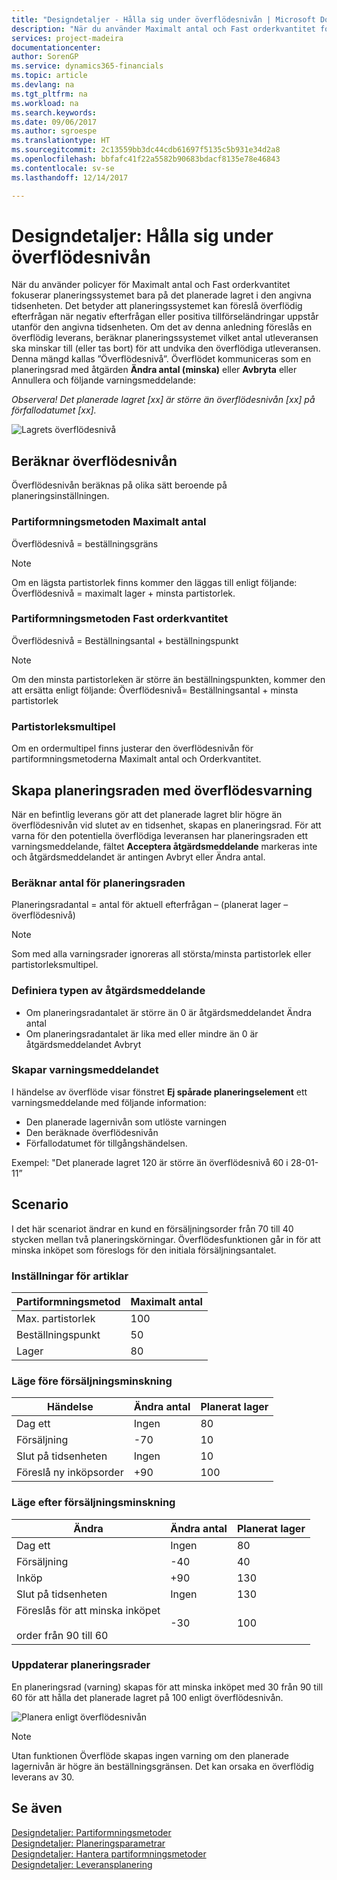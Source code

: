 ```yaml
---
title: "Designdetaljer - Hålla sig under överflödesnivån | Microsoft Docs"
description: "När du använder Maximalt antal och Fast orderkvantitet fokuserar planeringssystemet bara på det planerade lagret i den angivna tidsenheten. Det betyder att planeringssystemet kan föreslå överflödig efterfrågan när negativ efterfrågan eller positiva tillförseländringar uppstår utanför den angivna tidsenheten."
services: project-madeira
documentationcenter: 
author: SorenGP
ms.service: dynamics365-financials
ms.topic: article
ms.devlang: na
ms.tgt_pltfrm: na
ms.workload: na
ms.search.keywords: 
ms.date: 09/06/2017
ms.author: sgroespe
ms.translationtype: HT
ms.sourcegitcommit: 2c13559bb3dc44cdb61697f5135c5b931e34d2a8
ms.openlocfilehash: bbfafc41f22a5582b90683bdacf8135e78e46843
ms.contentlocale: sv-se
ms.lasthandoff: 12/14/2017

---
```

# <a name="design-details-staying-under-the-overflow-level"></a>Designdetaljer: Hålla sig under överflödesnivån
När du använder policyer för Maximalt antal och Fast orderkvantitet fokuserar planeringssystemet bara på det planerade lagret i den angivna tidsenheten. Det betyder att planeringssystemet kan föreslå överflödig efterfrågan när negativ efterfrågan eller positiva tillförseländringar uppstår utanför den angivna tidsenheten. Om det av denna anledning föreslås en överflödig leverans, beräknar planeringssystemet vilket antal utleveransen ska minskar till (eller tas bort) för att undvika den överflödiga utleveransen. Denna mängd kallas ”Överflödesnivå”. Överflödet kommuniceras som en planeringsrad med åtgärden **Ändra antal (minska)** eller **Avbryta** eller Annullera och följande varningsmeddelande:  

*Observera! Det planerade lagret [xx] är större än överflödesnivån [xx] på förfallodatumet [xx].*  

![Lagrets överflödesnivå](media/supplyplanning_2_overflow1_new.png "supplyplanning_2_overflow1_new")  

##  <a name="calculating-the-overflow-level"></a>Beräknar överflödesnivån  
Överflödesnivån beräknas på olika sätt beroende på planeringsinställningen.  

### <a name="maximum-qty-reordering-policy"></a>Partiformningsmetoden Maximalt antal  
Överflödesnivå = beställningsgräns  

> [!NOTE]  
>  Om en lägsta partistorlek finns kommer den läggas till enligt följande: Överflödesnivå = maximalt lager + minsta partistorlek.  

### <a name="fixed-reorder-qty-reordering-policy"></a>Partiformningsmetoden Fast orderkvantitet  
Överflödesnivå = Beställningsantal + beställningspunkt  

> [!NOTE]  
>  Om den minsta partistorleken är större än beställningspunkten, kommer den att ersätta enligt följande: Överflödesnivå= Beställningsantal + minsta partistorlek  

### <a name="order-multiple"></a>Partistorleksmultipel  
Om en ordermultipel finns justerar den överflödesnivån för partiformningsmetoderna Maximalt antal och Orderkvantitet.  

##  <a name="creating-the-planning-line-with-overflow-warning"></a>Skapa planeringsraden med överflödesvarning  
När en befintlig leverans gör att det planerade lagret blir högre än överflödesnivån vid slutet av en tidsenhet, skapas en planeringsrad. För att varna för den potentiella överflödiga leveransen har planeringsraden ett varningsmeddelande, fältet **Acceptera åtgärdsmeddelande** markeras inte och åtgärdsmeddelandet är antingen Avbryt eller Ändra antal.  

### <a name="calculating-the-planning-line-quantity"></a>Beräknar antal för planeringsraden  
Planeringsradantal = antal för aktuell efterfrågan – (planerat lager – överflödesnivå)  

> [!NOTE]  
>  Som med alla varningsrader ignoreras all största/minsta partistorlek eller partistorleksmultipel.  

### <a name="defining-the-action-message-type"></a>Definiera typen av åtgärdsmeddelande  

-   Om planeringsradantalet är större än 0 är åtgärdsmeddelandet Ändra antal  
-   Om planeringsradantalet är lika med eller mindre än 0 är åtgärdsmeddelandet Avbryt  

### <a name="composing-the-warning-message"></a>Skapar varningsmeddelandet  
I händelse av överflöde visar fönstret **Ej spårade planeringselement** ett varningsmeddelande med följande information:  

-   Den planerade lagernivån som utlöste varningen  
-   Den beräknade överflödesnivån  
-   Förfallodatumet för tillgångshändelsen.  

Exempel: "Det planerade lagret 120 är större än överflödesnivå 60 i 28-01-11”  

## <a name="scenario"></a>Scenario  
I det här scenariot ändrar en kund en försäljningsorder från 70 till 40 stycken mellan två planeringskörningar. Överflödesfunktionen går in för att minska inköpet som föreslogs för den initiala försäljningsantalet.  

### <a name="item-setup"></a>Inställningar för artiklar  

|Partiformningsmetod|Maximalt antal|  
|-----------------------|------------------|  
|Max. partistorlek|100|  
|Beställningspunkt|50|  
|Lager|80|  

### <a name="situation-before-sales-decrease"></a>Läge före försäljningsminskning  

|Händelse|Ändra antal|Planerat lager|  
|-----------|-----------------|-------------------------|  
|Dag ett|Ingen|80|  
|Försäljning|-70|10|  
|Slut på tidsenheten|Ingen|10|  
|Föreslå ny inköpsorder|+90|100|  

### <a name="situation-after-sales-decrease"></a>Läge efter försäljningsminskning  

|Ändra|Ändra antal|Planerat lager|  
|------------|-----------------|-------------------------|  
|Dag ett|Ingen|80|  
|Försäljning|-40|40|  
|Inköp|+90|130|  
|Slut på tidsenheten|Ingen|130|  
|Föreslås för att minska inköpet<br /><br /> order från 90 till 60|-30|100|  

### <a name="resulting-planning-lines"></a>Uppdaterar planeringsrader  
 En planeringsrad (varning) skapas för att minska inköpet med 30 från 90 till 60 för att hålla det planerade lagret på 100 enligt överflödesnivån.  

![Planera enligt överflödesnivån](media/nav_app_supply_planning_2_overflow2.png "nav_app_supply_planning_2_overflow2")  

> [!NOTE]  
>  Utan funktionen Överflöde skapas ingen varning om den planerade lagernivån är högre än beställningsgränsen. Det kan orsaka en överflödig leverans av 30.  

## <a name="see-also"></a>Se även  
[Designdetaljer: Partiformningsmetoder](design-details-reordering-policies.md)   
[Designdetaljer: Planeringsparametrar](design-details-planning-parameters.md)   
[Designdetaljer: Hantera partiformningsmetoder](design-details-handling-reordering-policies.md)   
[Designdetaljer: Leveransplanering](design-details-supply-planning.md)

